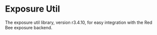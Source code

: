 # Exposure Util

The exposure util library, version r3.4.10, for easy integration with the Red Bee exposure backend.